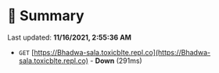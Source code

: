 # 📖 Summary
Last updated: **11/16/2021, 2:55:36 AM**

- `GET` [https://Bhadwa-sala.toxicblte.repl.co](https://Bhadwa-sala.toxicblte.repl.co) - **Down** (291ms)
